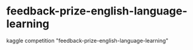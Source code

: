 # feedback-prize-english-language-learning
kaggle competition "feedback-prize-english-language-learning"
